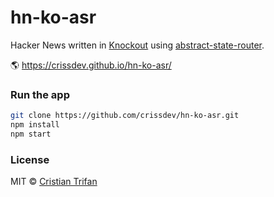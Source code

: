 # hn-ko-asr

Hacker News written in [Knockout](https://github.com/knockout/knockout/) using [abstract-state-router](https://github.com/TehShrike/abstract-state-router).

:earth_americas: https://crissdev.github.io/hn-ko-asr/


### Run the app

```sh
git clone https://github.com/crissdev/hn-ko-asr.git
npm install
npm start
```

### License

MIT © [Cristian Trifan](http://crissdev.com)
